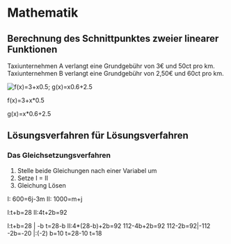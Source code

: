 # Mathematik
## Berechnung des Schnittpunktes zweier linearer Funktionen

Taxiunternehmen A verlangt eine Grundgebühr von 3€ und 50ct pro km.
Taxiunternehmen B verlangt eine Grundgebühr von 2,50€ und 60ct pro km.

![f(x)=3+x*0.5; g(x)=x*0.6+2.5](/home/raphael/Documents/School/Schuljahr_22-23/Mathematik/graph1.png)

f(x)=3+x*0.5

g(x)=x*0.6+2.5

## Lösungsverfahren für Lösungsverfahren
### Das Gleichsetzungsverfahren

1. Stelle beide Gleichungen nach einer Variabel um
2. Setze I = II
3. Gleichung Lösen

I: 600=6j-3m
II: 1000=m+j



I:t+b=28
II:4t+2b=92

I:t+b=28 | -b
  t=28-b
II:4*(28-b)+2b=92
  112-4b+2b=92
  112-2b=92|-112
  -2b=-20  |:(-2)
  b=10
  t=28-10
  t=18
